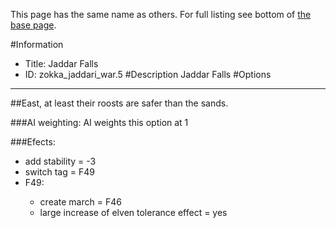 This page has the same name as others. For full listing see bottom of [the base page](jaddar_falls.md).

#Information
 - Title: Jaddar Falls
 - ID: zokka_jaddari_war.5
#Description
Jaddar Falls
#Options

___
##East, at least their roosts are safer than the sands.

###AI weighting:
AI weights this option at 1


###Efects:<ul><li>add stability = -3</li><li>switch tag = F49</li><li>F49:</li><ul><li>create march = F46</li><li>large increase of elven tolerance effect = yes</li></ul></ul>
